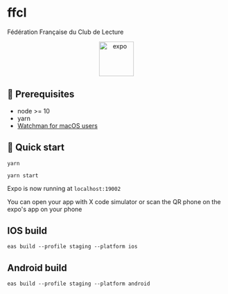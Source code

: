 # ffcl

Fédération Française du Club de Lecture

<p align="center">
<a href="[https://docs.expo.dev/](https://docs.expo.dev/)">
<img alt="expo" src="https://cdn.icon-icons.com/icons2/2389/PNG/512/expo_logo_icon_145293.png" width="80" />
</a>
</p>

## 🌱 Prerequisites

- node >= 10
- yarn
- <a href="[https://facebook.github.io/watchman/docs/install#buildinstall](https://facebook.github.io/watchman/docs/install#buildinstall)">Watchman for macOS users </a>

## 🚀 Quick start

```
yarn

yarn start

```

Expo is now running at `localhost:19002`

You can open your app with X code simulator or scan the QR phone on the expo's app on your phone

## IOS build

`eas build --profile staging --platform ios`

## Android build

`eas build --profile staging --platform android`
